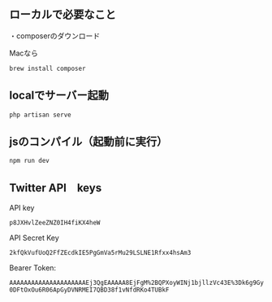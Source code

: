 ローカルで必要なこと
-----------------------
・composerのダウンロード

Macなら

`brew install composer`


localでサーバー起動
--------------------

`php artisan serve`



jsのコンパイル（起動前に実行）
------------------------

`npm run dev`


Twitter API　keys
-------------------------

API key

`p8JXHvlZeeZNZ0IH4fiKX4heW`

API Secret Key

`2kfQkVufUoQ2FfZEcdkIE5PgGmVa5rMu29LSLNE1Rfxx4hsAm3`

Bearer Token:

`AAAAAAAAAAAAAAAAAAAAAEj3QgEAAAAA8EjFgM%2BQPXoyWINj1bjllzVc43E%3Dk6g9Gy0DFtOxOu6R06ApGyDVNRMEI7QBD38f1vNfdRKo4TUBkF`
